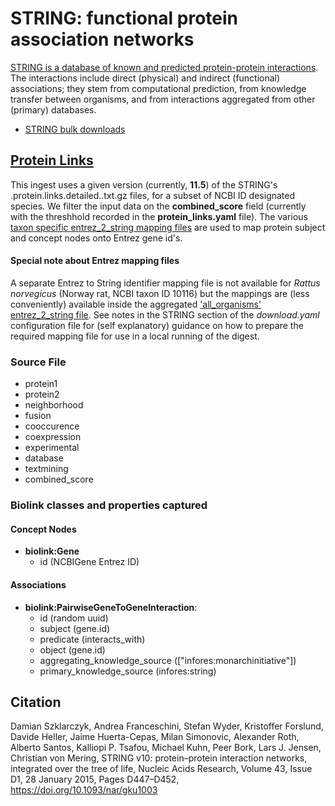# STRING: functional protein association networks

[STRING is a database of known and predicted protein-protein interactions](https://string-db.org/cgi/about). The interactions include direct (physical) and indirect (functional) associations; they stem from computational prediction, from knowledge transfer between organisms, and from interactions aggregated from other (primary) databases.

* [STRING bulk downloads](https://stringdb-static.org/download)

## [Protein Links](#protein_links)

This ingest uses a given version (currently, **11.5**) of the STRING's <taxon>.protein.links.detailed.<version>.txt.gz files, for a subset of NCBI <taxon> ID designated species. We filter the input data on the **combined_score** field (currently with the threshhold recorded in the **protein_links.yaml** file). The various [taxon specific entrez_2_string mapping files](https://string-db.org/mapping_files/entrez) are used to map protein subject and concept nodes onto Entrez gene id's.

#### Special note about Entrez mapping files

A separate Entrez to String identifier mapping file is not available for _Rattus norvegicus_ (Norway rat, NCBI taxon ID 10116) but the mappings are (less conveniently) available inside the aggregated ['all_organisms' entrez_2_string file](https://string-db.org/mapping_files/entrez/all_organisms.entrez_2_string.2018.tsv.gz). See notes in the STRING section of the _download.yaml_ configuration file for (self explanatory) guidance on how to prepare the required mapping file for use in a local running of the digest.


### Source File

  * protein1
  * protein2
  * neighborhood
  * fusion
  * cooccurence
  * coexpression
  * experimental
  * database
  * textmining
  * combined_score

### Biolink classes and properties captured

#### Concept Nodes

* **biolink:Gene**
  * id (NCBIGene Entrez ID)

#### Associations

* **biolink:PairwiseGeneToGeneInteraction**:
    * id (random uuid)
    * subject (gene.id)
    * predicate (interacts_with)
    * object (gene.id)
    * aggregating_knowledge_source (["infores:monarchinitiative"])
    * primary_knowledge_source (infores:string)

## Citation

Damian Szklarczyk, Andrea Franceschini, Stefan Wyder, Kristoffer Forslund, Davide Heller, Jaime Huerta-Cepas, Milan Simonovic, Alexander Roth, Alberto Santos, Kalliopi P. Tsafou, Michael Kuhn, Peer Bork, Lars J. Jensen, Christian von Mering, STRING v10: protein–protein interaction networks, integrated over the tree of life, Nucleic Acids Research, Volume 43, Issue D1, 28 January 2015, Pages D447–D452, https://doi.org/10.1093/nar/gku1003